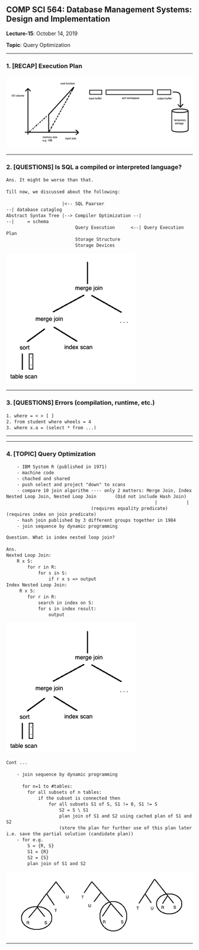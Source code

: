 ## COMP SCI 564: Database Management Systems: Design and Implementation

**Lecture-15**: October 14, 2019 <br/>

**Topic**: Query Optimization

---

### **1\. [RECAP] Execution Plan**

![](ep-graph.png)

---

### **2\. [QUESTIONS] Is SQL a compiled or interpreted language?**

```
Ans. It might be worse than that. 

Till now, we discussed about the following:

                     |<-- SQL Paarser                                           --| database cataglog
Abstract Syntax Tree |--> Compiler Optimization --|                             --|     = schema
                          Query Execution      <--| Query Execution Plan
                          Storage Structure
                          Storage Devices
```

![](ep-example.png)

---

### **3\. [QUESTIONS] Errors (compilation, runtime, etc.)**

```
1. where = < > [ ]
2. from student where wheels = 4
3. where x.a = (select * from ...)
```

---
---

### **4\. [TOPIC] Query Optimization**

```
    - IBM System R (published in 1971)
    - machine code
    - chached and shared
    - push select and project "down" to scans
    - compare 10 join algorithm ---- only 2 matters: Merge Join, Index Nested Loop Join, Nested Loop Join       (Did not include Hash Join)
                                                        |           |        
                                (requires equality predicate)       (requires index on join predicate)
    - hash join published by 3 different groups together in 1984 
    - join sequence by dynamic programming
```

```
Question. What is index nested loop join?

Ans. 
Nexted Loop Join: 
    R x S: 
        for r in R:
            for s in S:
                if r x s => output
Index Nested Loop Join:
     R x S: 
        for r in R:
            search in index on S:
            for s in index result:
                output  
```

![](ep-example.png)

```
Cont ...

    - join sequence by dynamic programming
      
      for n=1 to #tables:
        for all subsets of n tables:
            if the subset is connected then
                for all subsets S1 of S, S1 != 0, S1 != S
                    S2 = S \ S1
                    plan join of S1 and S2 using cached plan of S1 and S2
                    (store the plan for further use of this plan later i.e. save the partial solution (candidate plan))
    - for e.g. 
        S = {R, S}
        S1 = {R}
        S2 = {S}
        plan join of S1 and S2
```

![](query-optimization.png)

---
